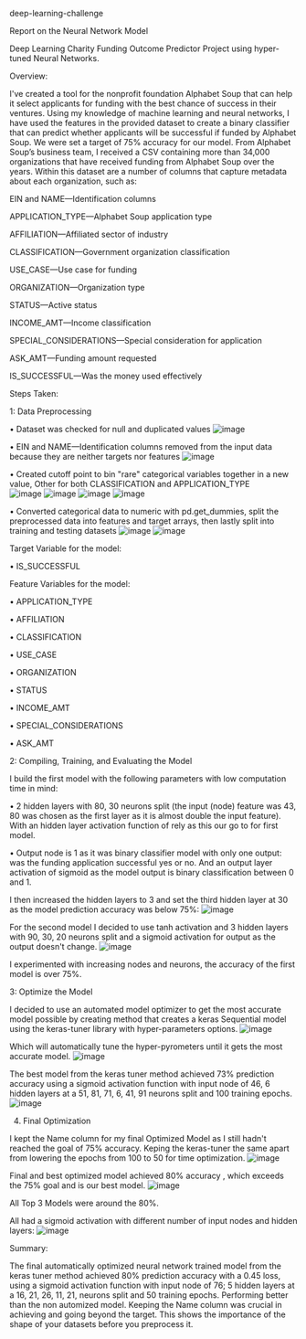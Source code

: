 deep-learning-challenge

Report on the Neural Network Model

Deep Learning Charity Funding Outcome Predictor Project using hyper-tuned Neural Networks.

Overview:

I've created a tool for the nonprofit foundation Alphabet Soup that can help it select applicants for funding with the best chance of success in their ventures. Using my knowledge of machine learning and neural networks, I have used the features in the provided dataset to create a binary classifier that can predict whether applicants will be successful if funded by Alphabet Soup. We were set a target of 75% accuracy for our model. From Alphabet Soup’s business team, I received a CSV containing more than 34,000 organizations that have received funding from Alphabet Soup over the years. Within this dataset are a number of columns that capture metadata about each organization, such as:

EIN and NAME—Identification columns

APPLICATION_TYPE—Alphabet Soup application type

AFFILIATION—Affiliated sector of industry

CLASSIFICATION—Government organization classification

USE_CASE—Use case for funding

ORGANIZATION—Organization type

STATUS—Active status

INCOME_AMT—Income classification

SPECIAL_CONSIDERATIONS—Special consideration for application

ASK_AMT—Funding amount requested

IS_SUCCESSFUL—Was the money used effectively

Steps Taken:

1: Data Preprocessing

•	Dataset was checked for null and duplicated values 
![image](https://user-images.githubusercontent.com/105611668/209470508-e1068f6e-7070-4f69-a455-af078524268c.png)

•	EIN and NAME—Identification columns removed from the input data because they are neither targets nor features 
![image](https://user-images.githubusercontent.com/105611668/209470586-4b759c71-de59-4085-8d87-0e49011e7665.png)

•	Created cutoff point to bin "rare" categorical variables together in a new value, Other for both CLASSIFICATION and APPLICATION_TYPE  
![image](https://user-images.githubusercontent.com/105611668/209470595-efe38f54-f3c3-4267-9040-ce2a92bd351d.png)
![image](https://user-images.githubusercontent.com/105611668/209470600-d782d5e1-bd13-4ca0-8d16-84b3f2a03001.png)
![image](https://user-images.githubusercontent.com/105611668/209470618-a87581a6-5030-4720-aef6-e9d6c79ec91b.png)
![image](https://user-images.githubusercontent.com/105611668/209470624-3b6b132c-f6c4-4dc2-9d0e-64d5feb9c85a.png)

•	Converted categorical data to numeric with pd.get_dummies, split the preprocessed data into features and target arrays, then lastly split into training and testing datasets 
![image](https://user-images.githubusercontent.com/105611668/209470649-7a02c4da-db82-451a-b8df-571993aaf9e0.png)
![image](https://user-images.githubusercontent.com/105611668/209470653-ec515772-8c26-4e65-b70f-cecafdf47a6f.png)

Target Variable for the model:

•	IS_SUCCESSFUL

Feature Variables for the model:

•	APPLICATION_TYPE

•	AFFILIATION

•	CLASSIFICATION

•	USE_CASE

•	ORGANIZATION

•	STATUS

•	INCOME_AMT

•	SPECIAL_CONSIDERATIONS

•	ASK_AMT

2: Compiling, Training, and Evaluating the Model

I build the first model with the following parameters with low computation time in mind:

•	2 hidden layers with 80, 30 neurons split (the input (node) feature was 43, 80 was chosen as the first layer as it is almost double the input feature). With an hidden layer activation function of rely as this our go to for first model.

•	Output node is 1 as it was binary classifier model with only one output: was the funding application successful yes or no. And an output layer activation of sigmoid as the model output is binary classification between 0 and 1.

I then increased the hidden layers to 3 and set the third hidden layer at 30 as the model prediction accuracy was below 75%:
![image](https://user-images.githubusercontent.com/105611668/209470726-2456966f-0b86-4aed-8102-46b1af7894ad.png)

For the second model I decided to use tanh activation and 3 hidden layers with 90, 30, 20 neurons split and a sigmoid activation for output as the output doesn't change.
![image](https://user-images.githubusercontent.com/105611668/209470745-37c683d8-e931-4992-a5e7-12a71da47924.png)

I experimented with increasing nodes and neurons, the accuracy of the first model is over 75%. 

3: Optimize the Model

I decided to use an automated model optimizer to get the most accurate model possible by creating method that creates a keras Sequential model using the keras-tuner library with hyper-parameters options.
![image](https://user-images.githubusercontent.com/105611668/209470782-d12423f7-99ad-4a25-9bf7-d6939c452c7b.png)

Which will automatically tune the hyper-pyrometers until it gets the most accurate model.
![image](https://user-images.githubusercontent.com/105611668/209470795-b60ac75f-3bc6-4937-a8e8-00087ede97e0.png)

The best model from the keras tuner method achieved 73% prediction accuracy using a sigmoid activation function with input node of 46, 6 hidden layers at a 51, 81, 71, 6, 41, 91 neurons split and 100 training epochs.
![image](https://user-images.githubusercontent.com/105611668/209470812-2eba8193-6f9a-491f-842f-a2e3af3e88f6.png)

4. Final Optimization

I kept the Name column for my final Optimized Model as I still hadn't reached the goal of 75% accuracy. Keping the keras-tuner the same apart from lowering the epochs from 100 to 50 for time optimization.
![image](https://user-images.githubusercontent.com/105611668/209470832-24f61dc4-12a7-4a6c-a50b-4f3df63ed32d.png)

Final and best optimized model achieved 80% accuracy , which exceeds the 75% goal and is our best model.
![image](https://user-images.githubusercontent.com/105611668/209470846-0346e479-dae8-497a-8106-d7d1ad06e6b1.png)

All Top 3 Models were around the 80%.

All had a sigmoid activation with different number of input nodes and hidden layers:
![image](https://user-images.githubusercontent.com/105611668/209470878-1ae2c8b0-1c90-4b47-bf96-109bed895c9f.png)

Summary:

The final automatically optimized neural network trained model from the keras tuner method achieved 80% prediction accuracy with a 0.45 loss, using a sigmoid activation function with input node of 76; 5 hidden layers at a 16, 21, 26, 11, 21, neurons split and 50 training epochs. Performing better than the non automized model. Keeping the Name column was crucial in achieving and going beyond the target. This shows the importance of the shape of your datasets before you preprocess it.


